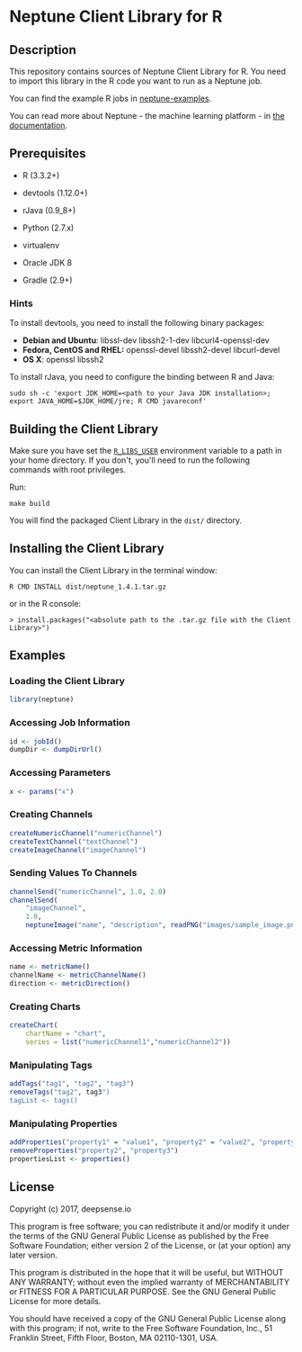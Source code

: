 # Neptune Client Library for R

## Description

This repository contains sources of Neptune Client Library for R. You need to import this library
in the R code you want to run as a Neptune job.

You can find the example R jobs in [neptune-examples](https://github.com/deepsense-io/neptune-examples/tree/1.4/r).

You can read more about Neptune - the machine learning platform - in [the documentation](http://neptune.deepsense.io/versions/1.4/).

## Prerequisites

* R (3.3.2+)
* devtools (1.12.0+)
* rJava (0.9_8+)

* Python (2.7.x)
* virtualenv

* Oracle JDK 8
* Gradle (2.9+)

### Hints

To install devtools, you need to install the following binary packages:

* **Debian and Ubuntu**: libssl-dev libssh2-1-dev libcurl4-openssl-dev
* **Fedora, CentOS and RHEL:** openssl-devel libssh2-devel libcurl-devel
* **OS X**: openssl libssh2

To install rJava, you need to configure the binding between R and Java:

`sudo sh -c 'export JDK_HOME=<path to your Java JDK installation>; export JAVA_HOME=$JDK_HOME/jre; R CMD javareconf'`

## Building the Client Library

Make sure you have set the [`R_LIBS_USER`](https://csg.sph.umich.edu/docs/R/localpackages.html)
environment variable to a path in your home directory. If you don't, you'll need to run
the following commands with root privileges.

Run:

```
make build
```

You will find the packaged Client Library in the `dist/` directory.

## Installing the Client Library

You can install the Client Library in the terminal window:

```
R CMD INSTALL dist/neptune_1.4.1.tar.gz
```

or in the R console:

```
> install.packages("<absolute path to the .tar.gz file with the Client Library>")
```

## Examples

### Loading the Client Library

```R
library(neptune)
```

### Accessing Job Information

```R
id <- jobId()
dumpDir <- dumpDirUrl()
```

### Accessing Parameters

```R
x <- params("x")
```

### Creating Channels

```R
createNumericChannel("numericChannel")
createTextChannel("textChannel")
createImageChannel("imageChannel")
```

### Sending Values To Channels

```R
channelSend("numericChannel", 1.0, 2.0)
channelSend(
    "imageChannel",
    1.0,
    neptuneImage("name", "description", readPNG("images/sample_image.png")))
```

### Accessing Metric Information

```R
name <- metricName()
channelName <- metricChannelName()
direction <- metricDirection()
```

### Creating Charts

```R
createChart(
    chartName = "chart",
    series = list("numericChannel1","numericChannel2"))
```

### Manipulating Tags

```R
addTags("tag1", "tag2", "tag3")
removeTags("tag2", tag3")
tagList <- tags()
```

### Manipulating Properties

```R
addProperties("property1" = "value1", "property2" = "value2", "property3" = "value3")
removeProperties("property2", "property3")
propertiesList <- properties()
```

## License

Copyright (c) 2017, deepsense.io

This program is free software; you can redistribute it and/or
modify it under the terms of the GNU General Public License
as published by the Free Software Foundation; either version 2
of the License, or (at your option) any later version.

This program is distributed in the hope that it will be useful,
but WITHOUT ANY WARRANTY; without even the implied warranty of
MERCHANTABILITY or FITNESS FOR A PARTICULAR PURPOSE.  See the
GNU General Public License for more details.

You should have received a copy of the GNU General Public License
along with this program; if not, write to the Free Software
Foundation, Inc., 51 Franklin Street, Fifth Floor, Boston, MA  02110-1301, USA.
